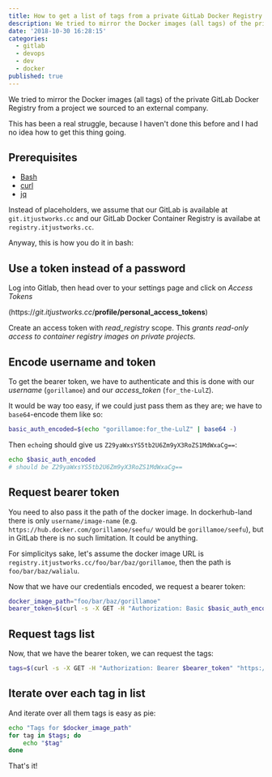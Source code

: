 ```yaml
---
title: How to get a list of tags from a private GitLab Docker Registry with curl
description: We tried to mirror the Docker images (all tags) of the private GitLab Docker Registry from a project we sourced to an external company. This has been a real struggle, because I haven't done this before and I had no idea how to get this thing going.
date: '2018-10-30 16:28:15'
categories:
  - gitlab
  - devops
  - dev
  - docker
published: true
---
```


We tried to mirror the Docker images (all tags) of the
private GitLab Docker Registry from a project we sourced to an external company.

This has been a real struggle,
because I haven't done this before and I had no idea how to get this thing going.

## Prerequisites

- [Bash](https://en.wikipedia.org/wiki/Bash_(Unix_shell))
- [curl](https://curl.haxx.se/)
- [jq](https://stedolan.github.io/jq/)

Instead of placeholders, we assume that our GitLab is available at
`git.itjustworks.cc` and our GitLab Docker Container Registry is availabe at
`registry.itjustworks.cc`.

Anyway, this is how you do it in bash:

## Use a token instead of a password

Log into Gitlab, then head over to your settings page and click on _Access Tokens_ 

(https://<em>git.itjustworks.cc</em>/<strong>profile/personal_access_tokens</strong>)

Create an access token with _read_registry_ scope.
This _grants read-only access to container registry images on private projects._

## Encode username and token

To get the bearer token, we have to authenticate and this is done with our _username_ (`gorillamoe`) and our _access_token_ (`for_the-LulZ`).

It would be way too easy, if we could just pass them as they are;
we have to `base64`-encode them like so:

```sh
basic_auth_encoded=$(echo "gorillamoe:for_the-LulZ" | base64 -)
```

Then `echo`ing should give us `Z29yaWxsYS5tb2U6Zm9yX3RoZS1MdWxaCg==`:

```sh
echo $basic_auth_encoded
# should be Z29yaWxsYS5tb2U6Zm9yX3RoZS1MdWxaCg==
```

## Request bearer token

You need to also pass it the path of the docker image.
In dockerhub-land there is only `username/image-name`
(e.g. `https://hub.docker.com/gorillamoe/seefu/` would be `gorillamoe/seefu`),
but in GitLab there is no such limitation. It could be anything.

For simplicitys sake, let's assume the docker image URL is
`registry.itjustworks.cc/foo/bar/baz/gorillamoe`,
then the path is `foo/bar/baz/walialu`.

Now that we have our credentials encoded, we request a bearer token:

```sh
docker_image_path="foo/bar/baz/gorillamoe"
bearer_token=$(curl -s -X GET -H "Authorization: Basic $basic_auth_encoded" "https://git.itjustworks.cc/jwt/auth?client_id=docker&offline_token=true&service=container_registry&scope=repository:$docker_image_path:push,pull" | jq -r .token)
```

## Request tags list

Now, that we have the bearer token,
we can request the tags:

```sh
tags=$(curl -s -X GET -H "Authorization: Bearer $bearer_token" "https://registry.itjustworks.cc/v2/$docker_image_path/tags/list" | jq -rc .tags[])
```

## Iterate over each tag in list

And iterate over all them tags is easy as pie:

```sh
echo "Tags for $docker_image_path"
for tag in $tags; do
	echo "$tag"
done
```

That's it!
